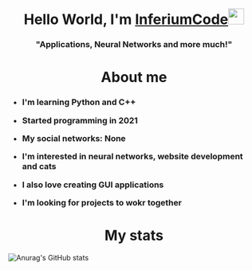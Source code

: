 <h1 align="center">Hello World, I'm <a href="https://github.com/InferiumCode">InferiumCode</a><img src="https://github.com/blackcater/blackcater/raw/main/images/Hi.gif" height="32"/></h1>

<h3 align="center">"Applications, Neural Networks and more much!"</h3>

<h1 align="center">About me</h1>

<h3>
  
- I'm learning Python and C++

- Started programming in 2021

- My social networks: None

- I'm interested in neural networks, website development and cats

- I also love creating GUI applications

- I'm looking for projects to wokr together
  
</h3>

<h1 align="center">My stats</h1>

![Anurag's GitHub stats](https://github-readme-stats.vercel.app/api?username=InferiumCode&show_icons=true&theme=radical)
